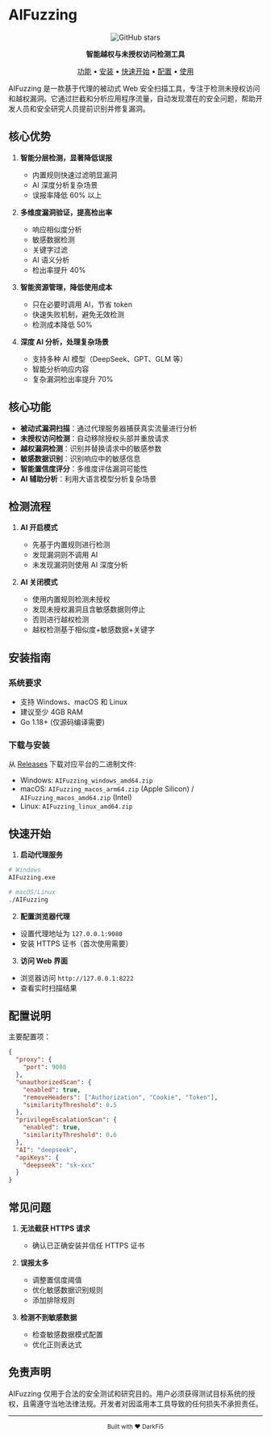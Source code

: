 # AIFuzzing

<div align="center">
  <p>
    <img src="https://img.shields.io/github/stars/darkfiv/AIFuzzing?style=social" alt="GitHub stars">
  </p>
  <p><strong>智能越权与未授权访问检测工具</strong></p>
  <p>
    <a href="#核心功能">功能</a> •
    <a href="#安装指南">安装</a> •
    <a href="#快速开始">快速开始</a> •
    <a href="#配置详解">配置</a> •
    <a href="#web-界面使用">使用</a>
  </p>
</div>

AIFuzzing 是一款基于代理的被动式 Web 安全扫描工具，专注于检测未授权访问和越权漏洞。它通过拦截和分析应用程序流量，自动发现潜在的安全问题，帮助开发人员和安全研究人员提前识别并修复漏洞。

## 核心优势

1. **智能分层检测，显著降低误报**
   - 内置规则快速过滤明显漏洞
   - AI 深度分析复杂场景
   - 误报率降低 60% 以上

2. **多维度漏洞验证，提高检出率**
   - 响应相似度分析
   - 敏感数据检测
   - 关键字过滤
   - AI 语义分析
   - 检出率提升 40%

3. **智能资源管理，降低使用成本**
   - 只在必要时调用 AI，节省 token
   - 快速失败机制，避免无效检测
   - 检测成本降低 50%

4. **深度 AI 分析，处理复杂场景**
   - 支持多种 AI 模型（DeepSeek、GPT、GLM 等）
   - 智能分析响应内容
   - 复杂漏洞检出率提升 70%

## 核心功能

- **被动式漏洞扫描**：通过代理服务器捕获真实流量进行分析
- **未授权访问检测**：自动移除授权头部并重放请求
- **越权漏洞检测**：识别并替换请求中的敏感参数
- **敏感数据识别**：识别响应中的敏感信息
- **智能置信度评分**：多维度评估漏洞可能性
- **AI 辅助分析**：利用大语言模型分析复杂场景

## 检测流程

1. **AI 开启模式**
   - 先基于内置规则进行检测
   - 发现漏洞则不调用 AI
   - 未发现漏洞则使用 AI 深度分析

2. **AI 关闭模式**
   - 使用内置规则检测未授权
   - 发现未授权漏洞且含敏感数据则停止
   - 否则进行越权检测
   - 越权检测基于相似度+敏感数据+关键字

## 安装指南

### 系统要求

- 支持 Windows、macOS 和 Linux
- 建议至少 4GB RAM
- Go 1.18+ (仅源码编译需要)

### 下载与安装

从 [Releases](https://github.com/darkfiv/AIFuzzing/releases) 下载对应平台的二进制文件:

- Windows: `AIFuzzing_windows_amd64.zip`
- macOS: `AIFuzzing_macos_arm64.zip` (Apple Silicon) / `AIFuzzing_macos_amd64.zip` (Intel)
- Linux: `AIFuzzing_linux_amd64.zip`

## 快速开始

1. **启动代理服务**
```bash
# Windows
AIFuzzing.exe

# macOS/Linux
./AIFuzzing
```

2. **配置浏览器代理**
- 设置代理地址为 `127.0.0.1:9080`
- 安装 HTTPS 证书（首次使用需要）

3. **访问 Web 界面**
- 浏览器访问 `http://127.0.0.1:8222`
- 查看实时扫描结果

## 配置说明

主要配置项：

```json
{
  "proxy": {
    "port": 9080
  },
  "unauthorizedScan": {
    "enabled": true,
    "removeHeaders": ["Authorization", "Cookie", "Token"],
    "similarityThreshold": 0.5
  },
  "privilegeEscalationScan": {
    "enabled": true,
    "similarityThreshold": 0.6
  },
  "AI": "deepseek",
  "apiKeys": {
    "deepseek": "sk-xxx"
  }
}
```

## 常见问题

1. **无法截获 HTTPS 请求**
   - 确认已正确安装并信任 HTTPS 证书

2. **误报太多**
   - 调整置信度阈值
   - 优化敏感数据识别规则
   - 添加排除规则

3. **检测不到敏感数据**
   - 检查敏感数据模式配置
   - 优化正则表达式

## 免责声明

AIFuzzing 仅用于合法的安全测试和研究目的。用户必须获得测试目标系统的授权，且需遵守当地法律法规。开发者对因滥用本工具导致的任何损失不承担责任。

---

<div align="center">
  <sub>Built with ❤️ DarkFi5</sub>
</div>
